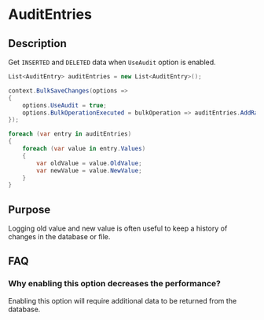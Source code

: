 # AuditEntries

## Description

Get `INSERTED` and `DELETED` data when `UseAudit` option is enabled.


```csharp
List<AuditEntry> auditEntries = new List<AuditEntry>();

context.BulkSaveChanges(options =>
{
	options.UseAudit = true;
	options.BulkOperationExecuted = bulkOperation => auditEntries.AddRange(bulkOperation.AuditEntries);
});

foreach (var entry in auditEntries)
{
    foreach (var value in entry.Values)
    {
        var oldValue = value.OldValue;
        var newValue = value.NewValue;
    }
}
```

## Purpose
Logging old value and new value is often useful to keep a history of changes in the database or file.

## FAQ

### Why enabling this option decreases the performance?
Enabling this option will require additional data to be returned from the database.
